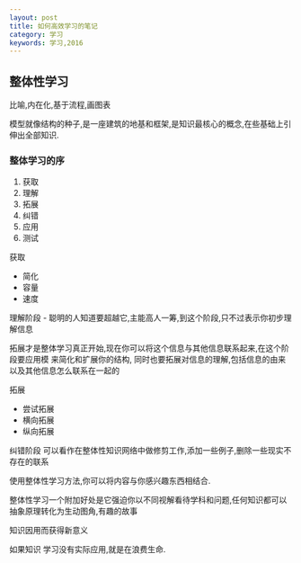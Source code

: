```yaml
---
layout: post
title: 如何高效学习的笔记
category: 学习
keywords: 学习,2016
---
```


## 整体性学习

比喻,内在化,基于流程,画图表

模型就像结构的种子,是一座建筑的地基和框架,是知识最核心的概念,在些基础上引伸出全部知识.

### 整体学习的序

1. 获取
2. 理解
3. 拓展
4. 纠错
5. 应用
6. 测试

获取
+ 简化
+ 容量
+ 速度

理解阶段 - 聪明的人知道要超越它,主能高人一筹,到这个阶段,只不过表示你初步理解信息

拓展才是整体学习真正开始,现在你可以将这个信息与其他信息联系起来,在这个阶段要应用模 来简化和扩展你的结构,
同时也要拓展对信息的理解,包括信息的由来以及其他信息怎么联系在一起的

拓展
+ 尝试拓展
+ 横向拓展
+ 纵向拓展

纠错阶段
可以看作在整体性知识网络中做修剪工作,添加一些例子,删除一些现实不存在的联系

使用整体性学习方法,你可以将内容与你感兴趣东西相结合.

整体性学习一个附加好处是它强迫你以不同视解看待学科和问题,任何知识都可以抽象原理转化为生动图角,有趣的故事

知识因用而获得新意义

如果知识 学习没有实际应用,就是在浪费生命.
